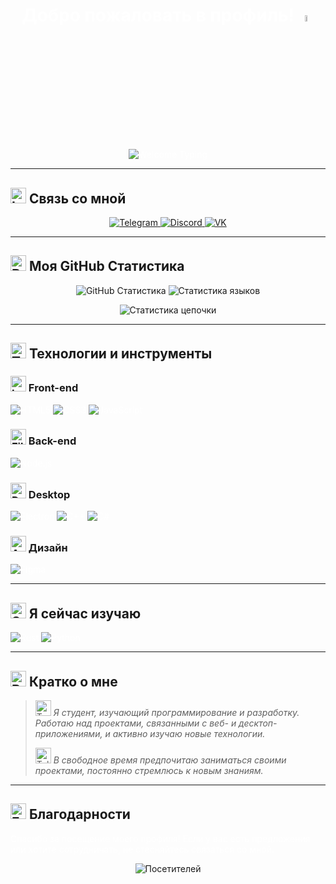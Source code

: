 <h1 align="center" style="color: white;">
  Добро пожаловать в профиль! <img src="https://media.giphy.com/media/hvRJCLFzcasrR4ia7z/giphy.gif" width="5%">
</h1>

<p align="center" style="color: white;">
  <img src="https://readme-typing-svg.demolab.com?font=Fira+Code&weight=500&size=25&pause=500&color=FFFFFF&center=true&vCenter=true&multiline=true&width=800&height=80&lines=%D0%9C%D0%B5%D0%BD%D1%8F+%D0%B7%D0%BE%D0%B2%D1%83%D1%82+Anakin400001;-%D0%9D%D0%B0%D1%88%D0%B8%D0%B2%D0%B0%D1%8E+%D0%BA%D0%BE%D0%B4+%D0%B8+%D1%80%D0%B0%D0%B7%D0%B2%D0%B8%D0%B2%D0%B0%D1%8E+%D1%81%D0%BA%D0%B8%D0%BB%D0%BB%D1%8B" alt="Welcome Typing">
</p>

---

## <img src="https://raw.githubusercontent.com/Tarikul-Islam-Anik/Telegram-Animated-Emojis/main/Objects/Inbox%20Tray.webp" alt="Inbox Tray" width="25" height="25" /> Связь со мной
<p align="center" style="color: white;">
  <a href="https://t.me/Anakin400001">
    <img src="https://img.shields.io/badge/Telegram-%40Anakin400001-28A7E7?style=for-the-badge&logo=telegram&labelColor=1D1D1D" alt="Telegram">
  </a>
  <a href="https://discord.gg/3RTgFesC">
    <img src="https://img.shields.io/discord/1103013741991317504?style=for-the-badge&logo=discord&labelColor=1D1D1D&color=5865F2" alt="Discord">
  </a>
  <a href="https://vk.com/vivcharovanton">
    <img src="https://img.shields.io/badge/VK-%40vivcharovanton-0077FF?style=for-the-badge&logo=vk&labelColor=1D1D1D&color=0077FF" alt="VK">
  </a>
</p>

---

## <img src="https://raw.githubusercontent.com/Tarikul-Islam-Anik/Telegram-Animated-Emojis/main/Objects/Bar%20Chart.webp" alt="Bar Chart" width="25" height="25" /> Моя GitHub Статистика
<p align="center">
  <img src="https://github-readme-stats.vercel.app/api?username=Anakin400001&show_icons=true&theme=dark&hide_border=true&count_private=true&locale=ru&bg_color=00000000&text_color=ffffff&title_color=ffffff" alt="GitHub Статистика" />
  <img src="https://github-readme-stats.vercel.app/api/top-langs/?username=Anakin400001&layout=compact&langs_count=8&theme=dark&hide_border=true&bg_color=00000000&text_color=ffffff&title_color=ffffff&locale=ru" alt="Статистика языков" />
</p>

<p align="center">
  <img src="https://github-readme-streak-stats.herokuapp.com/?user=Anakin400001&theme=dark&hide_border=true&locale=ru&background=00000000&ring=ffffff&fire=ffffff&currStreakNum=ffffff&sideNums=ffffff&currStreakLabel=ffffff&sideLabels=ffffff&dates=ffffff" alt="Статистика цепочки" style="max-width: 100%; height: auto;" />
</p>

---

## <img src="https://raw.githubusercontent.com/Tarikul-Islam-Anik/Telegram-Animated-Emojis/main/Objects/Toolbox.webp" alt="Toolbox" width="25" height="25" /> Технологии и инструменты

### <img src="https://raw.githubusercontent.com/Tarikul-Islam-Anik/Telegram-Animated-Emojis/main/Objects/Laptop.webp" alt="Laptop" width="25" height="25" /> Front-end
<p style="color: white;">
  <img src="https://img.shields.io/badge/HTML-E34F26?style=for-the-badge&logo=html5&labelColor=1D1D1D&color=E34F26" alt="HTML5">
  <img src="https://img.shields.io/badge/CSS-1572B6?style=for-the-badge&logo=css3&labelColor=1D1D1D&color=1572B6" alt="CSS3">
  <img src="https://img.shields.io/badge/JavaScript-F7DF1E?style=for-the-badge&logo=javascript&labelColor=1D1D1D&color=F7DF1E" alt="JavaScript">
</p>

### <img src="https://raw.githubusercontent.com/Tarikul-Islam-Anik/Animated-Fluent-Emojis/master/Emojis/Objects/File%20Cabinet.png" alt="File Cabinet" width="25" height="25" /> Back-end
<p style="color: white;">
  <img src="https://img.shields.io/badge/Node.js-339933?style=for-the-badge&logo=node.js&labelColor=1D1D1D&color=339933" alt="Node.js">
</p>

### <img src="https://raw.githubusercontent.com/Tarikul-Islam-Anik/Animated-Fluent-Emojis/master/Emojis/Objects/Desktop%20Computer.png" alt="Desktop Computer" width="25" height="25" /> Desktop
<p style="color: white;">
  <img src="https://img.shields.io/badge/Electron-47848F?style=for-the-badge&logo=electron&labelColor=1D1D1D&color=47848F" alt="Electron">
  <img src="https://img.shields.io/badge/C++-00599C?style=for-the-badge&logo=c%2B%2B&labelColor=1D1D1D&color=00599C" alt="C++">
  <img src="https://img.shields.io/badge/C%23-239120?style=for-the-badge&logo=c-sharp&labelColor=1D1D1D&color=239120" alt="C#">
</p>

### <img src="https://raw.githubusercontent.com/Tarikul-Islam-Anik/Telegram-Animated-Emojis/main/Activity/Artist%20Palette.webp" alt="Artist Palette" width="25" height="25" /> Дизайн
<p style="color: white;">
  <img src="https://img.shields.io/badge/Figma-F24E1E?style=for-the-badge&logo=figma&labelColor=1D1D1D&color=F24E1E" alt="Figma">
</p>

---

## <img src="https://raw.githubusercontent.com/Tarikul-Islam-Anik/Telegram-Animated-Emojis/main/Animals%20and%20Nature/Seedling.webp" alt="Seedling" width="25" height="25" /> Я сейчас изучаю
<p style="color: white;">
  <img src="https://img.shields.io/badge/Rust-000000?style=for-the-badge&logo=rust&labelColor=1D1D1D&color=000000" alt="Rust">
  <img src="https://img.shields.io/badge/Python-3776AB?style=for-the-badge&logo=python&labelColor=1D1D1D&color=3776AB" alt="Python">
</p>

---

## <img src="https://raw.githubusercontent.com/Tarikul-Islam-Anik/Telegram-Animated-Emojis/main/Objects/Books.webp" alt="Books" width="25" height="25" /> Кратко о мне
> <img src="https://raw.githubusercontent.com/Tarikul-Islam-Anik/Telegram-Animated-Emojis/main/People/Technologist.webp" alt="Technologist" width="25" height="25" /> *Я студент, изучающий программирование и разработку. Работаю над проектами, связанными с веб- и десктоп-приложениями, и активно изучаю новые технологии.*
>
> <img src="https://raw.githubusercontent.com/Tarikul-Islam-Anik/Telegram-Animated-Emojis/main/Objects/Telescope.webp" alt="Telescope" width="25" height="25" /> *В свободное время предпочитаю заниматься своими проектами, постоянно стремлюсь к новым знаниям.*

---

## <img src="https://raw.githubusercontent.com/Tarikul-Islam-Anik/Telegram-Animated-Emojis/main/People/Folded%20Hands.webp" alt="Folded Hands" width="25" height="25" /> Благодарности
<p style="color: white;">Спасибо за посещение моего профиля! Если у вас есть предложения или хотите сотрудничать, не стесняйтесь связаться со мной.</p>

<p align="center">
  <img src="https://komarev.com/ghpvc/?username=Anakin400001&style=flat-square&color=28A7E7" alt="Посетителей" title="Посетители">
</p>
